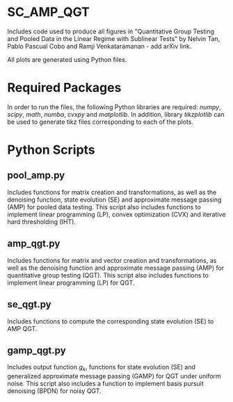 # SC_AMP_QGT
Includes code used to produce all figures in "Quantitative Group Testing and Pooled Data in the Linear Regime with Sublinear Tests" by Nelvin Tan, Pablo Pascual Cobo and Ramji Venkataramanan - add arXiv link.

All plots are generated using Python files.


# Required Packages
In order to run the files, the following Python libraries are required: _numpy_, _scipy_, _math_, _numba_, _cvxpy_ and _matplotlib_. In addition, library _tikzplotlib_ can be used to generate tikz files corresponding to each of the plots.

# Python Scripts
## pool_amp.py
Includes functions for matrix creation and transformations, as well as the denoising function, state evolution (SE) and approximate message passing (AMP) for pooled data testing. This script also includes functions to implement linear programming (LP), convex optimization (CVX) and iterative hard thresholding (IHT). 

## amp_qgt.py
Includes functions for matrix and vector creation and transformations, as well as the denoising function and approximate message passing (AMP) for quantitative group testing (QGT). This script also includes functions to implement linear programming (LP) for QGT.

## se_qgt.py
Includes functions to compute the corresponding state evolution (SE) to AMP QGT. 

## gamp_qgt.py
Includes output function $g_k$, functions for state evolution (SE) and generalized approximate message passing (GAMP) for QGT under uniform noise. This script also includes a function to implement basis pursuit denoising (BPDN) for noisy QGT.

